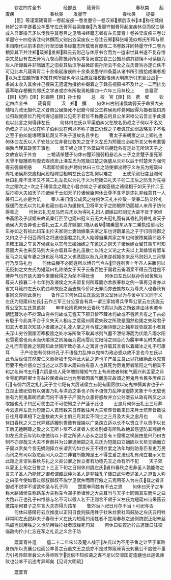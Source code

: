 　　钦定四库全书　　　　　经部五
　　箴膏肓　　　　　　　　春秋类
　　起废疾　　　　　　　　春秋类
　　发墨守　　　　　　　　春秋类
　　提要
　　【臣】等谨案箴膏肓一卷起废疾一卷发墨守一卷汉郑撰后汉书本称任城何休好公羊学遂着公羊墨守左氏膏肓谷梁废疾乃发墨守鍼膏肓起废疾休见而叹曰康成入吾室操吾矛以伐我乎其卷目之见隋书经籍志者有左氏膏肓十卷谷梁废疾三卷公羊墨守十四卷皆注何休撰而又别出谷梁废疾三卷注云郑释张靖笺似郑氏所释与原本自隋代以前本自别行至旧唐书经籍志所载膏肓废疾二书卷数并同特墨守作二卷为稍异其下并注郑箴郑发郑释云云则己与休原书合而为一迨宋世其书遂不复存惟崇文总目有左氏膏肓九卷而陈振孙所见本复阙宣定哀三公振孙谓其错悮不可读疑为后人所録葢并非隋唐志之旧矣其后汉学益微即振孙所云不全之左氏膏肓亦遂亡佚不可见此本凡箴膏肓二十余条起废疾四十余条发墨守四条葢从诸书所引掇拾成编者相以为王应麟所辑不知其何所据也今以注疏互相校勘惟诗大明疏所引宋襄公战一条尚未收入其余并己搜采无遗谨为掇拾补缀着之于録虽视原书不及什之一二而排比荟萃略存梗概为郑氏之学者或亦有所取焉乾隆四十六年三月恭校上
　　总纂官【臣】纪昀【臣】陆锡熊【臣】孙士毅
　　总　校　官【臣】陆　费　墀
　　钦定四库全书
　　箴膏肓
　　汉　郑　撰
　　何休曰古制诸侯幼弱天子命贤大夫辅相为政无摄代之义昔周公居摄死不记崩今隠公生称侯死称薨何因得为摄者箴曰周公归政就臣位乃死何得记崩隠公见死于君位不称薨云何且公羊宋穆公云吾立乎此摄也以此言之何得非左氏
　　何休曰左氏以宰渠伯纠父在故名仍叔之子何以不名又仍叔之子以为父在称子伯纠父在何以不称子箴曰仍叔之子者讥其幼弱故略言子不名之至于伯纠能堪聘事私觌又不失子道故名且字也
　　曹太子来朝賔之以上卿礼也何休曰左氏以人子安处父位非衰世救失之宜于义左氏为短箴曰必如所言父有老耄罢病孰当理其政预王事也
　　筑王姬之馆于外箴曰宫庙朝廷各有定处无所馆天子之女故宜筑于外宫
　　三甥请杀楚子何休曰楚邓强弱相悬若从三子之言楚子虽死邓灭曾不旋踵若刳腹去疾炊炭止沸左氏为短箴曰楚之强盛从灭邓以后于时楚未为强何得云强弱相悬
　　凡君即位卿出并聘何休曰三年之防使卿出聘于义左氏为短箴曰周礼诸侯邦交嵗相问殷相聘世相朝左氏合古礼何以难之
　　王使荣叔归含且赗何休曰礼尊不含卑又不兼二礼左氏以为礼于义为短箴曰礼天子扵二王后之防含为先襚次之赗次之次之于诸侯含之赗之小君亦如之于诸侯臣襚之诸侯相于如天子扵二王后扵卿大夫如天子扵诸侯于士如天子扵诸侯臣何休云尊不含卑是违礼非经意其一人兼归二礼亦是为讥
　　秦人来归僖公成风之禭何休云礼主扵敬一使兼二防又扵礼既缓而左氏以为礼非也箴曰若以为缓按礼卫将军文子之防既除防而越人来吊子防何得善之
　　何休云礼无反马而左氏以为得礼礼妇人谓嫁曰归眀无大故不反于家经书髙固及子叔姬来故讥乗行匹至也箴曰冠义云无大夫冠礼而有其昏礼则昏礼者天子诸侯大夫皆异也士昏礼云主人爵弁纁裳□袘从者毕端乗墨车从车二乗执烛前马妇车亦如之有裧此妇车出扵夫家则士妻始嫁乗夫家之车也诗鹊巢云之子于归百两御之又曰之子于归百两将之将送也国君之礼夫人始嫁自乗其家之车也何彼秾矣篇曰曷不肃雍王姬之车言齐侯嫁女以其母王姬始嫁之车逺送之则天子诸侯嫁女留其乗车可知髙固大夫也来反马则大夫亦留其车也礼虽散亡以诗之义论之大夫以上其嫁皆有留车反马之礼留车妻之道也反马壻之义也髙固以秋九月来逆叔姬冬来反马则妇入三月祭行乃反马礼也
　　何休曰媵不必同姓所以博异气今左异姓则否十年齐人来媵何以无贬刺之文左氏为短箴曰礼称纳女于天子云备百姓于国君云备酒浆不得云百姓是不博异气也齐是大国今来媵我得之为荣不得贬也
　　何休曰左氏以叔孙侨如舍族为尊夫人按襄二十七年豹及诸侯之大夫盟复何所尊而亦舍族春秋之例一事再见者亦以省文耳箴曰左氏以豹违命故贬之而去族今侨如无罪而亦去族故以为尊夫人也春秋有事同文异则此类也
　　鲁作三军何休曰左氏説云尊公室休以为与舍中军义同于义左氏为短箴曰左氏云作三军三分公室各有其一谓三家始専兵甲卑公室云左氏説云尊公室失左氏意逺矣
　　申丰论雨雹何休云春秋书雹以为政之所致非由冰也若今朝廷蔵氷亦不扵深山穷谷何故或无雹天下郡县皆不藏冰何故或不雹若言有之于古必有騐于今此其不合于义失天人相与之意箴曰雨雹失政之所致是固然也国之失政君子知其大者其次知其小者藏冰之礼凌人掌之月令载之豳诗歌之此独非政欤故其小者耳夫深山穷谷固隂沍寒极隂之处冰冻所聚不取其冰则气蓄不泄结滞而为伏隂凡雨水阳也雪雹隂也雨水而伏隂薄之则凝而为雹雨雪而愆阳薄之则合而为霰申丰见时失蔵冰之礼而有雹推之隂阳知此伏隂所致亦圣人之寓言也详载其言者以着藏冰之礼不可废耳
　　子产论伯有何休曰孔子不语怪力乱神以鬼神为政必惑众故不言也今左氏以此令后世信其然废仁义而祈福于鬼神此大乱之道也子产虽立良止以托继絶此以鬼赏罚要不免扵惑众岂当述之以示季末箴曰伯有恶人也其死为厉鬼厉者隂阳之气相乗不和之名尚书五行六厉是也人死体魄则降知气在上有尚徳者附和气而兴利孟夏之月令雩祀百辟卿士有益扵民者由此也为厉者因害气而施灾故谓之厉鬼月令民多厉疾五行有御六厉之礼礼天子立七祀有大厉诸侯立五祀有国厉欲以安鬼神弭其害也子产立良止使祀伯有以弭害乃礼与洪范之事也子所不语怪力乱神谓虚陈灵象于今无騐也伯有为厉鬼着眀若此而何不语乎子产固为众愚将惑故并立公孙泄云从政有所反之以取媚也孔子曰民可使由之不可使知之子产逹于此也
　　士逾月何休云礼士三月葬今云逾月左氏为短箴曰人君殡数来日葬数往月大夫殡葬皆数来日来月士殡葬皆数往日往月尊卑相下之差数故大夫士俱三月其实不同士之三月及大夫之逾月也
　　何休曰春秋之义三代异建适媵别贵贱有侄娣以广亲疎立适以长不以贤立子以贵不以长王后无适眀尊之敬之义无所卜筮不以贤者人状难别嫌有所私故絶其怨望防其觊觎今如左氏言云年钧以徳徳钧以卜君之所贤人必从之岂复有卜隠桓之祸皆由是兴乃曰古制不亦谬哉又大夫不世而并为公卿通继嗣之礼左氏为短箴曰立嫡固以长矣无嫡而立子固以贵矣今言无嫡则择立长谓贵钧如立长王不得立爱之法年均则防羣臣羣吏万民而询之有司以叙进而问大众之口非君所能掩是王不得立爱之法也礼有询立君示义在此距之言谬失春秋与礼之义矣公卿之世立者有功徳先王之命有所不犯
　　天子郊以夏正上旬之日鲁之卜三正下旬之日何休曰説左氏者曰春秋之志非圣人孰能修之言夫子圣人乃能修之御叔谓臧武仲为圣人是非独孔子箴曰武仲者述圣人之道鲁人称之曰圣今使如晋过御叔御叔不説学见武仲而雨行傲之云焉用圣人为左氏载之者非御叔不説学不谓武仲圣与孔子同
　　楚鬻拳同姓有不去之恩
　　何休曰天子之车称大路诸侯车称路车大夫称车今郑子侨诸侯之大夫耳当与天子士同赐其车而名之曰大路非正也孔子曰惟器与名不可以假人名不正则言不顺于义左氏为短箴曰诗采薇云彼路斯何君子之车言大夫亦得为路车
　　鲁郊当卜祀日月尔不当卜可祀与否
　　何休曰感精符云立推度以正阳日食则鼓用牲于社朱丝萦社鸣鼓胁之左氏云用牲非常眀左氏説非夫子春秋于义左氏为短箴曰用牲者不宜用春秋之通例防説正阳朱丝鸣鼓岂説用牲之义也防用牲扵社者取经死句耳
　　何休曰狂狡近扵古道箴曰狂狡临敌拘扵小仁忘在军之礼讥之义合于防














　　箴膏肓补遗
　　僖二十二年宋公及楚人战于左氏以为不用子鱼之计至于军败身伤所以责襄公也而公羊善之云虽文王之战亦不是过郑箴膏肓云刺襄公不度徳不量力引考异邮至襄公大辱师败于徒信不知权谲之谋不足以交邻国定逺疆也此是讥师败也公羊不讥违考异邮矣【见诗大明疏】








　　箴膏肓
